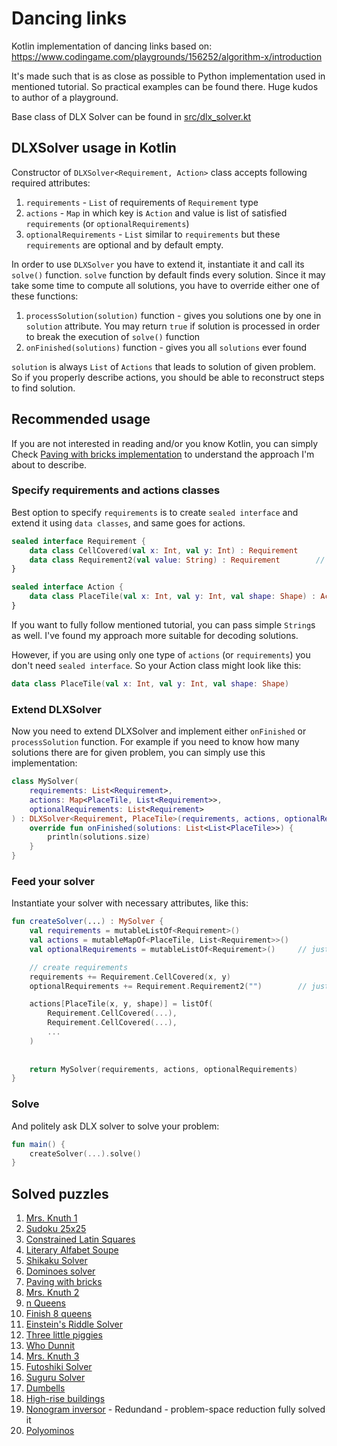 # Dancing links

Kotlin implementation of dancing links based on:  
https://www.codingame.com/playgrounds/156252/algorithm-x/introduction

It's made such that is as close as possible to Python implementation used
in mentioned tutorial. So practical examples can be found there. Huge kudos
to author of a playground.

Base class of DLX Solver can be found in [src/dlx_solver.kt](src/dlx_solver.kt)

## DLXSolver usage in Kotlin
Constructor of `DLXSolver<Requirement, Action>` class accepts following required attributes:

1. `requirements` - `List` of requirements of `Requirement` type
2. `actions` - `Map` in which key is `Action` and value is list of satisfied `requirements` (or `optionalRequirements`)
3. `optionalRequirements` - `List` similar to `requirements` but these `requirements` are optional and by default empty.

In order to use `DLXSolver` you have to extend it, instantiate it and call its `solve()` function.
`solve` function by default finds every solution. Since it may take some time to compute all solutions,
you have to override either one of these functions:

1. `processSolution(solution)` function - gives you solutions one by one in `solution` attribute. You may return `true` if solution is processed in order to break the execution of `solve()` function
2. `onFinished(solutions)` function - gives you all `solutions` ever found

`solution` is always `List` of `Actions` that leads to solution of given problem. So if you properly describe actions,
you should be able to reconstruct steps to find solution.

## Recommended usage

If you are not interested in reading and/or you know Kotlin, you can simply Check [Paving with bricks implementation](src/paving/paving_with_bricks.kt) to understand the approach I'm about to describe.

### Specify requirements and actions classes
Best option to specify `requirements` is to create `sealed interface` and extend it using `data classes`, and same goes for actions.

```kt
sealed interface Requirement {  
    data class CellCovered(val x: Int, val y: Int) : Requirement
    data class Requirement2(val value: String) : Requirement        // just for demonstration purposes
}

sealed interface Action {
    data class PlaceTile(val x: Int, val y: Int, val shape: Shape) : Action
}

```

If you want to fully follow mentioned tutorial, you can pass simple `String`s as well. I've found my approach
more suitable for decoding solutions.

However, if you are using only one type of `actions` (or `requirements`) you don't need `sealed interface`.
So your Action class might look like this:

```kt
data class PlaceTile(val x: Int, val y: Int, val shape: Shape)
```

### Extend DLXSolver

Now you need to extend DLXSolver and implement either `onFinished` or `processSolution` function.
For example if you need to know how many solutions there are for given problem, you can simply
use this implementation:

```kt
class MySolver(  
    requirements: List<Requirement>,  
    actions: Map<PlaceTile, List<Requirement>>,
    optionalRequirements: List<Requirement>
) : DLXSolver<Requirement, PlaceTile>(requirements, actions, optionalRequirements) {  
    override fun onFinished(solutions: List<List<PlaceTile>>) {  
        println(solutions.size)  
    }  
}
```

### Feed your solver

Instantiate your solver with necessary attributes, like this:

```kt
fun createSolver(...) : MySolver {  
    val requirements = mutableListOf<Requirement>()  
    val actions = mutableMapOf<PlaceTile, List<Requirement>>()
    val optionalRequirements = mutableListOf<Requirement>()     // just for demonstration purposes

    // create requirements
    requirements += Requirement.CellCovered(x, y)
    optionalRequirements += Requirement.Requirement2("")        // just for demonstration purposes

	actions[PlaceTile(x, y, shape)] = listOf(
	    Requirement.CellCovered(...),
	    Requirement.CellCovered(...), 
	    ...
	)
	
    
    return MySolver(requirements, actions, optionalRequirements)  
}
```

### Solve

And politely ask DLX solver to solve your problem:

```kt
fun main() {  
    createSolver(...).solve()  
}
```

## Solved puzzles

1. [Mrs. Knuth 1](https://www.codingame.com/contribute/view/94231c8a12567007bde24553f6a9e3de55981)
2. [Sudoku 25x25](https://www.codingame.com/training/expert/25x25-sudoku)
3. [Constrained Latin Squares](https://www.codingame.com/training/medium/constrained-latin-squares)
4. [Literary Alfabet Soupe](https://www.codingame.com/training/medium/literary-alfabet-soupe)
5. [Shikaku Solver](https://www.codingame.com/training/medium/shikaku-solver)
6. [Dominoes solver](https://www.codingame.com/training/hard/dominoes-solver)
7. [Paving with bricks](https://www.codingame.com/training/medium/paving-with-bricks)
8. [Mrs. Knuth 2](https://www.codingame.com/contribute/view/950238e7e8f40105ccd0fd6237bf60c4d25b3)
9. [n Queens](https://www.codingame.com/training/hard/n-queens)
10. [Finish 8 queens](https://www.codingame.com/training/medium/finish-the-eight-queens)
11. [Einstein's Riddle Solver](https://www.codingame.com/training/hard/einsteins-riddle-solver)
12. [Three little piggies](https://www.codingame.com/training/hard/three-little-piggies)
13. [Who Dunnit](https://www.codingame.com/training/hard/who-dunnit)
14. [Mrs. Knuth 3](https://www.codingame.com/contribute/view/959460130d2f9792d933f75838edb639a6dae)
15. [Futoshiki Solver](https://www.codingame.com/training/medium/futoshiki-solver)
16. [Suguru Solver](https://www.codingame.com/training/medium/suguru-solver)
17. [Dumbells](https://www.codingame.com/training/hard/dumbbells-solver)
18. [High-rise buildings](https://www.codingame.com/training/expert/high-rise-buildings)
19. [Nonogram inversor](https://www.codingame.com/training/hard/nonogram-inversor) - Redundand - problem-space reduction fully solved it
20. [Polyominos](https://www.codingame.com/contribute/view/118617e82691f956c4a6959ea420471eeae900)